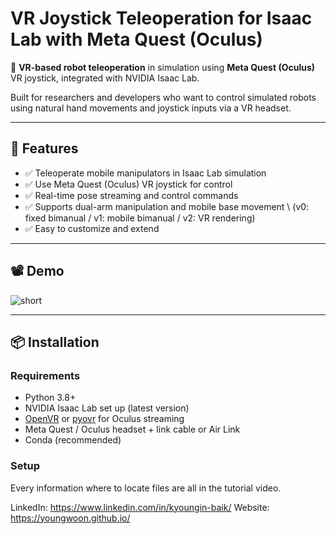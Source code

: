 # VR Joystick Teleoperation for Isaac Lab with Meta Quest (Oculus)

🚀 **VR-based robot teleoperation** in simulation using **Meta Quest (Oculus)** VR joystick, integrated with NVIDIA Isaac Lab.

Built for researchers and developers who want to control simulated robots using natural hand movements and joystick inputs via a VR headset.

---

## 🌟 Features

- ✅ Teleoperate mobile manipulators in Isaac Lab simulation
- ✅ Use Meta Quest (Oculus) VR joystick for control
- ✅ Real-time pose streaming and control commands
- ✅ Supports dual-arm manipulation and mobile base movement \\
  (v0: fixed bimanual / v1: mobile bimanual / v2: VR rendering)
- ✅ Easy to customize and extend

---

## 📽 Demo
![short](https://github.com/user-attachments/assets/be938cce-e53c-429e-a6e5-4e522414cb6f)

---

## 📦 Installation

### Requirements
- Python 3.8+
- NVIDIA Isaac Lab set up (latest version)
- [OpenVR](https://github.com/ValveSoftware/openvr) or [pyovr](https://github.com/cmbruns/pyovr) for Oculus streaming
- Meta Quest / Oculus headset + link cable or Air Link
- Conda (recommended)

### Setup
Every information where to locate files are all in the tutorial video.

LinkedIn: https://www.linkedin.com/in/kyoungin-baik/
Website: https://youngwoon.github.io/
